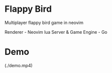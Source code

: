 # Flappy Bird

Multiplayer flappy bird game in neovim 

Renderer - Neovim lua
Server & Game Engine - Go

# Demo

(./demo.mp4)
